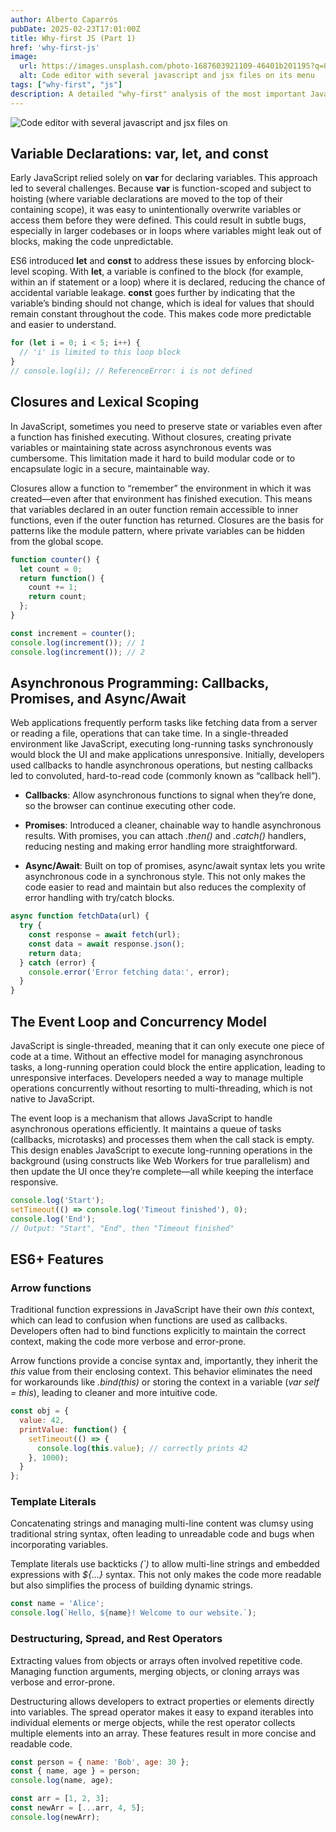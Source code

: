 ```yaml
---
author: Alberto Caparrós
pubDate: 2025-02-23T17:01:00Z
title: Why-first JS (Part 1)
href: 'why-first-js'
image:
  url: https://images.unsplash.com/photo-1687603921109-46401b201195?q=80&w=350
  alt: Code editor with several javascript and jsx files on its menu
tags: ["why-first", "js"]
description: A detailed "why-first" analysis of the most important JavaScript features. Each topic is explained in terms of the problems it was designed to solve and how it addresses those challenges.
---
```



![Code editor with several javascript and jsx files on ](https://images.unsplash.com/photo-1687603921109-46401b201195?q=80&w=350)

## Variable Declarations: var, let, and const

Early JavaScript relied solely on **var** for declaring variables. This approach led to several challenges. Because **var** is function-scoped and subject to hoisting (where variable declarations are moved to the top of their containing scope), it was easy to unintentionally overwrite variables or access them before they were defined. This could result in subtle bugs, especially in larger codebases or in loops where variables might leak out of blocks, making the code unpredictable.

ES6 introduced **let** and **const** to address these issues by enforcing block-level scoping. With **let**, a variable is confined to the block (for example, within an if statement or a loop) where it is declared, reducing the chance of accidental variable leakage. **const** goes further by indicating that the variable’s binding should not change, which is ideal for values that should remain constant throughout the code. This makes code more predictable and easier to understand.

```javascript
for (let i = 0; i < 5; i++) {
  // 'i' is limited to this loop block
}
// console.log(i); // ReferenceError: i is not defined
```

## Closures and Lexical Scoping

In JavaScript, sometimes you need to preserve state or variables even after a function has finished executing. Without closures, creating private variables or maintaining state across asynchronous events was cumbersome. This limitation made it hard to build modular code or to encapsulate logic in a secure, maintainable way.

Closures allow a function to “remember” the environment in which it was created—even after that environment has finished execution. This means that variables declared in an outer function remain accessible to inner functions, even if the outer function has returned. Closures are the basis for patterns like the module pattern, where private variables can be hidden from the global scope.

```javascript
function counter() {
  let count = 0;
  return function() {
    count += 1;
    return count;
  };
}

const increment = counter();
console.log(increment()); // 1
console.log(increment()); // 2
```

## Asynchronous Programming: Callbacks, Promises, and Async/Await

Web applications frequently perform tasks like fetching data from a server or reading a file, operations that can take time. In a single-threaded environment like JavaScript, executing long-running tasks synchronously would block the UI and make applications unresponsive. Initially, developers used callbacks to handle asynchronous operations, but nesting callbacks led to convoluted, hard-to-read code (commonly known as “callback hell”).

- **Callbacks**: Allow asynchronous functions to signal when they’re done, so the browser can continue executing other code.

- **Promises**: Introduced a cleaner, chainable way to handle asynchronous results. With promises, you can attach *.then()* and *.catch()*  handlers, reducing nesting and making error handling more straightforward.

- **Async/Await**: Built on top of promises, async/await syntax lets you write asynchronous code in a synchronous style. This not only makes the code easier to read and maintain but also reduces the complexity of error handling with try/catch blocks.

```javascript
async function fetchData(url) {
  try {
    const response = await fetch(url);
    const data = await response.json();
    return data;
  } catch (error) {
    console.error('Error fetching data:', error);
  }
}
```

## The Event Loop and Concurrency Model

JavaScript is single-threaded, meaning that it can only execute one piece of code at a time. Without an effective model for managing asynchronous tasks, a long-running operation could block the entire application, leading to unresponsive interfaces. Developers needed a way to manage multiple operations concurrently without resorting to multi-threading, which is not native to JavaScript.

The event loop is a mechanism that allows JavaScript to handle asynchronous operations efficiently. It maintains a queue of tasks (callbacks, microtasks) and processes them when the call stack is empty. This design enables JavaScript to execute long-running operations in the background (using constructs like Web Workers for true parallelism) and then update the UI once they’re complete—all while keeping the interface responsive.

```javascript
console.log('Start');
setTimeout(() => console.log('Timeout finished'), 0);
console.log('End');
// Output: "Start", "End", then "Timeout finished"
```

## ES6+ Features

### Arrow functions 

Traditional function expressions in JavaScript have their own *this* context, which can lead to confusion when functions are used as callbacks. Developers often had to bind functions explicitly to maintain the correct context, making the code more verbose and error-prone.

Arrow functions provide a concise syntax and, importantly, they inherit the *this* value from their enclosing context. This behavior eliminates the need for workarounds like *.bind(this)* or storing the context in a variable (*var self = this*), leading to cleaner and more intuitive code.

```javascript
const obj = {
  value: 42,
  printValue: function() {
    setTimeout(() => {
      console.log(this.value); // correctly prints 42
    }, 1000);
  }
};
```

### Template Literals 

Concatenating strings and managing multi-line content was clumsy using traditional string syntax, often leading to unreadable code and bugs when incorporating variables.

Template literals use backticks *(`)* to allow multi-line strings and embedded expressions with *${...}* syntax. This not only makes the code more readable but also simplifies the process of building dynamic strings.

```javascript
const name = 'Alice';
console.log(`Hello, ${name}! Welcome to our website.`);
```

### Destructuring, Spread, and Rest Operators

Extracting values from objects or arrays often involved repetitive code. Managing function arguments, merging objects, or cloning arrays was verbose and error-prone.

Destructuring allows developers to extract properties or elements directly into variables. The spread operator makes it easy to expand iterables into individual elements or merge objects, while the rest operator collects multiple elements into an array. These features result in more concise and readable code.

```javascript
const person = { name: 'Bob', age: 30 };
const { name, age } = person;
console.log(name, age);

const arr = [1, 2, 3];
const newArr = [...arr, 4, 5];
console.log(newArr);
```